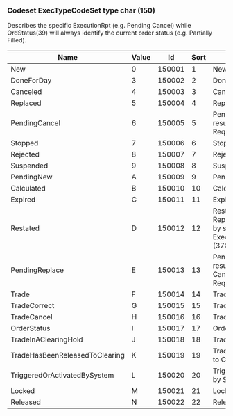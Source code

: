 ### Codeset ExecTypeCodeSet type char (150)

Describes the specific ExecutionRpt (e.g. Pending Cancel) while OrdStatus(39) will always identify the current order status (e.g. Partially Filled).

| Name                           | Value | Id     | Sort | Synopsis                                                                                       |
|--------------------------------|-------|--------|------|------------------------------------------------------------------------------------------------|
| New                            | 0     | 150001 | 1    | New                                                                                            |
| DoneForDay                     | 3     | 150002 | 2    | Done for day                                                                                   |
| Canceled                       | 4     | 150003 | 3    | Canceled                                                                                       |
| Replaced                       | 5     | 150004 | 4    | Replaced                                                                                       |
| PendingCancel                  | 6     | 150005 | 5    | Pending Cancel (e.g. result of Order Cancel Request)                                           |
| Stopped                        | 7     | 150006 | 6    | Stopped                                                                                        |
| Rejected                       | 8     | 150007 | 7    | Rejected                                                                                       |
| Suspended                      | 9     | 150008 | 8    | Suspended                                                                                      |
| PendingNew                     | A     | 150009 | 9    | Pending New                                                                                    |
| Calculated                     | B     | 150010 | 10   | Calculated                                                                                     |
| Expired                        | C     | 150011 | 11   | Expired                                                                                        |
| Restated                       | D     | 150012 | 12   | Restated (Execution Report sent unsolicited by sellside, with ExecRestatementReason (378) set) |
| PendingReplace                 | E     | 150013 | 13   | Pending Replace (e.g. result of Order Cancel/Replace Request)                                  |
| Trade                          | F     | 150014 | 14   | Trade (partial fill or fill)                                                                   |
| TradeCorrect                   | G     | 150015 | 15   | Trade Correct                                                                                  |
| TradeCancel                    | H     | 150016 | 16   | Trade Cancel                                                                                   |
| OrderStatus                    | I     | 150017 | 17   | Order Status                                                                                   |
| TradeInAClearingHold           | J     | 150018 | 18   | Trade in a Clearing Hold                                                                       |
| TradeHasBeenReleasedToClearing | K     | 150019 | 19   | Trade has been released to Clearing                                                            |
| TriggeredOrActivatedBySystem   | L     | 150020 | 20   | Triggered or Activated by System                                                               |
| Locked                         | M     | 150021 | 21   | Locked                                                                                         |
| Released                       | N     | 150022 | 22   | Released                                                                                       |

